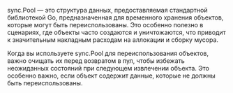 sync.Pool — это структура данных, предоставляемая стандартной библиотекой Go, предназначенная для временного хранения объектов, которые могут быть переиспользованы. Это особенно полезно в сценариях, где объекты часто создаются и уничтожаются, что приводит к значительным накладным расходам на аллокации и сборку мусора.

Когда вы используете sync.Pool для переиспользования объектов, важно очищать их перед возвратом в пул, чтобы избежать неожиданных состояний при следующем извлечении объекта. Это особенно важно, если объект содержит данные, которые не должны быть переиспользованы.
